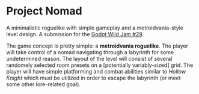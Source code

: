 # Project Nomad

A minimalistic roguelike with simple gameplay and a metroidvania-style level design. A submission for the [Godot Wild Jam #29](https://itch.io/jam/godot-wild-jam-29).

The game concept is pretty simple: a **metroidvania roguelike**. The player will take control of a nomad navigating through a labyrinth for some undetermined reason. The layout of the level will consist of several randomely selected room presets on a [potentially variably-sized] grid. The player will have simple platforming and combat abilities similar to *Hollow Knight* which must be utilized in order to escape the labyrinth (or meet some other lore-related goal).
